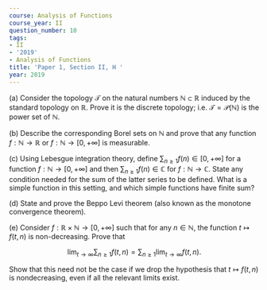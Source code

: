 ```yaml
---
course: Analysis of Functions
course_year: II
question_number: 10
tags:
- II
- '2019'
- Analysis of Functions
title: 'Paper 1, Section II, H '
year: 2019
---
```




(a) Consider the topology $\mathcal{T}$ on the natural numbers $\mathbb{N} \subset \mathbb{R}$ induced by the standard topology on $\mathbb{R}$. Prove it is the discrete topology; i.e. $\mathcal{T}=\mathcal{P}(\mathbb{N})$ is the power set of $\mathbb{N}$.

(b) Describe the corresponding Borel sets on $\mathbb{N}$ and prove that any function $f: \mathbb{N} \rightarrow \mathbb{R}$ or $f: \mathbb{N} \rightarrow[0,+\infty]$ is measurable.

(c) Using Lebesgue integration theory, define $\sum_{n \geqslant 1} f(n) \in[0,+\infty]$ for a function $f: \mathbb{N} \rightarrow[0,+\infty]$ and then $\sum_{n \geqslant 1} f(n) \in \mathbb{C}$ for $f: \mathbb{N} \rightarrow \mathbb{C}$. State any condition needed for the sum of the latter series to be defined. What is a simple function in this setting, and which simple functions have finite sum?

(d) State and prove the Beppo Levi theorem (also known as the monotone convergence theorem).

(e) Consider $f: \mathbb{R} \times \mathbb{N} \rightarrow[0,+\infty]$ such that for any $n \in \mathbb{N}$, the function $t \mapsto f(t, n)$ is non-decreasing. Prove that

$$\lim _{t \rightarrow \infty} \sum_{n \geqslant 1} f(t, n)=\sum_{n \geqslant 1} \lim _{t \rightarrow \infty} f(t, n) .$$

Show that this need not be the case if we drop the hypothesis that $t \mapsto f(t, n)$ is nondecreasing, even if all the relevant limits exist.